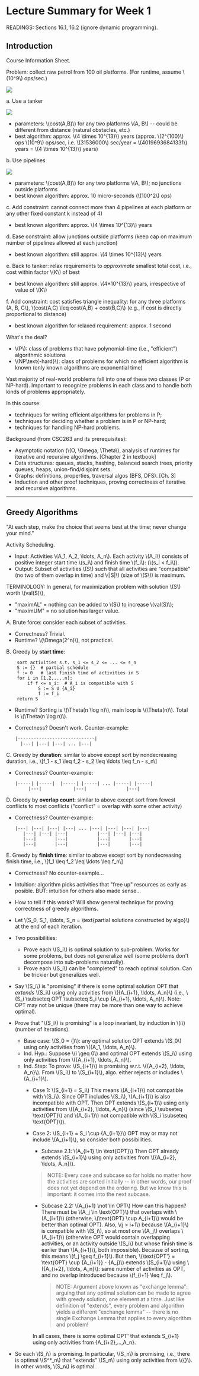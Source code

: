 Lecture Summary for Week 1
===================================

READINGS: Sections 16.1, 16.2 (ignore dynamic programming).

Introduction
------------

Course Information Sheet.

Problem: collect raw petrol from 100 oil platforms.
(For runtime, assume \\(10^9\\) ops/sec.)

![](../images/1a.png)

a. Use a tanker

![](../images/1b.png)

  - parameters: \\(cost(A,B)\\) for any two platforms \\(A, B\\) -- could be different from distance (natural obstacles, etc.)
  - best algorithm: approx. \\(4 \times 10^{13}\\) years (approx. \\(2^{100}\\) ops \\(10^9\\) ops/sec, i.e. \\(31536000\\) sec/year = \\(40196936841331\\) years = \\(4 \times 10^{13}\\) years)

b. Use pipelines

![](../images/1c.png)

  - parameters: \\(cost(A,B)\\) for any two platforms \\(A, B\\); no junctions outside platforms
  - best known algorithm: approx. 10 micro-seconds (\\(100^2\\) ops)

c. Add constraint: cannot connect more than 4 pipelines at each platform or any other fixed constant k instead of 4)

  - best known algorithm: approx. \\(4 \times 10^{13}\\) years

d. Ease constraint: allow junctions outside platforms (keep cap on maximum number of pipelines allowed at each junction)
  
  - best known algorithm: still approx. \\(4 \times 10^{13}\\) years

e. Back to tanker: relax requirements to _approximate_ smallest total cost, i.e., cost within factor \\(K\\) of best
  
  - best known algorithm: still approx. \\(4*10^{13}\\) years, irrespective of value of \\(K\\)

f. Add constraint: cost satisfies triangle inequality: for any three platforms \(A, B, C\\), \\(cost(A,C) \leq cost(A,B) + cost(B,C)\\) (e.g., if cost is directly proportional to distance)
 
  - best known algorithm for relaxed requirement: approx. 1 second

What's the deal?
 
  - \\(P\\): class of problems that have polynomial-time (i.e., "efficient")
    algorithmic solutions
  - \\(NP\text{-hard}\\): class of problems for which no efficient algorithm is known (only known algorithms are exponential time)

Vast majority of real-world problems fall into one of these two classes (P
or NP-hard). Important to recognize problems in each class and to handle
both kinds of problems appropriately.

In this course:
  
  - techniques for writing efficient algorithms for problems in P;
  - techniques for deciding whether a problem is in P or NP-hard;
  - techniques for handling NP-hard problems.

Background (from CSC263 and its prerequisites):
  
  - Asymptotic notation (\\(O, \Omega, \Theta\\), analysis of runtimes for
    iterative and recursive algorithms. [Chapter 2 in textbook]
  - Data structures: queues, stacks, hashing, balanced search trees,
    priority queues, heaps, union-find/disjoint sets.
  - Graphs: definitions, properties, traversal algos (BFS, DFS). [Ch. 3]
  - Induction and other proof techniques, proving correctness of iterative
    and recursive algorithms.

-----------------

Greedy Algorithms
-----------------

"At each step, make the choice that seems best at the time; never change
your mind."

Activity Scheduling.

  - Input: Activities \\(A_1, A_2, \ldots, A_n\\). Each activity \\(A_i\\) consists of positive integer start time \\(s_i\\) and finish time \\(f_i\\): (\\(s_i < f_i\\)).
  - Output: Subset of activities \\(S\\) such that all activities are "compatible" (no two of them overlap in time) and \\(|S|\\) (size of \\(S\\)) is maximum.

TERMINOLOGY: In general, for maximization problem with solution \\(S\\) worth \\(val(S)\\),
  
  - "maximAL" = nothing can be added to \\(S\\) to increase \\(val(S)\\);
  - "maximUM" = no solution has larger value.

A. Brute force: consider each subset of activities.
  - Correctness? Trivial.
  - Runtime? \\(\Omega(2^n)\\), not practical.

B. Greedy by **start time**:
  
        sort activities s.t. s_1 <= s_2 <= ... <= s_n
        S := {}  # partial schedule
        f := 0   # last finish time of activities in S
        for i in [1,2,...,n]:
            if f <= s_i:  # A_i is compatible with S
                S := S U {A_i}
                f := f_i
        return S

  - Runtime? Sorting is \\(\Theta(n \log n)\\), main loop is \\(\Theta(n)\\). Total is \\(\Theta(n \log n)\\).
  - Correctness? Doesn't work. Counter-example:

        |-----------------------------|
          |---| |---| |---| ... |---|

 C. Greedy by **duration**: similar to above except sort by nondecreasing duration, i.e.,
    \\[f_1 - s_1 \leq f_2 - s_2 \leq \ldots \leq f_n - s_n\\]
    
  - Correctness? Counter-example:
        
        |-----| |-----|  |-----| |-----| ... |-----| |-----|
             |---|            |---|               |---|

 D. Greedy by **overlap count**: similar to above except sort from fewest conflicts to most conflicts ("conflict" = overlap with some other activity)
    
  - Correctness? Counter-example:
     
        |---| |---| |---| |---| ... |---| |---| |---| |---|
           |---| |---| |---|           |---| |---| |---|
           |---|       |---|           |---|       |---|
           |---|       |---|           |---|       |---|

 E. Greedy by **finish time**: similar to above except sort by nondecreasing finish time, i.e.,
    \\[f_1 \leq f_2 \leq \ldots \leq f_n\\]
    
  - Correctness? No counter-example...
  - Intuition: algorithm picks activities that "free up" resources as early as posible. BUT: intuition for others also made sense...
  - How to tell if this works? Will show general technique for proving correctness of greedy algorithms.
  - Let \\(S\_0, S\_1, \ldots, S\_n = \text{partial solutions constructed by algo}\\) at the end of each iteration.
  - Two possibilities:
    - Prove each \\(S\_i\\) is optimal solution to sub-problem.
      Works for some problems, but does not generalize well (some problems
      don't decompose into sub-problems naturally).
    - Prove each \\(S_i\\) can be "completed" to reach optimal solution.
      Can be trickier but generalizes well.
  - Say \\(S_i\\) is "promising" if there is some optimal solution OPT that *extends* \\(S_i\\) using only activities from \\(\{A_{i+1}, \ldots, A_n\}\\) (i.e.,
    \\(S_i \subseteq OPT \subseteq S_i \cup \{A_{i+1}, \ldots, A_n\}\\).
    Note: OPT may not be unique (there may be more than one way to achieve
    optimal).
  - Prove that "\\(S_i\\) is promising" is a loop invariant, by induction in \\(i\\)
    (number of iterations).
    - Base case: \\(S_0 = \{\}\\): any optimal solution OPT extends \\(S_0\\) using only
      activities from \\(\{A_1, \ldots, A_n\}\\).
    - Ind. Hyp.: Suppose \\(i \geq 0\\) and optimal OPT extends \\(S_i\\) using only
      activities from \\(\{A_{i+1}, \ldots, A_n\}\\).
    - Ind. Step: To prove: \\(S_{i+1}\\) is promising w.r.t. \\(\{A_{i+2}, \ldots, A_n\}\\).
      From \\(S_i\\) to \\(S_{i+1}\\), algo. either rejects or includes \\(A_{i+1}\\).
      - Case 1:  \\(S_{i+1} = S_i\\)
        This means \\(A_{i+1}\\) not compatible with \\(S_i\\). Since OPT includes
        \\(S_i\\), \\(A_{i+1}\\) is also incompatible with OPT.
        Then OPT extends \\(S_{i+1}\\) using only activities from
        \\(\{A_{i+2}, \ldots, A_n\}\\) (since \\(S_i \subseteq \text{OPT}\\) and \\(A_{i+1}\\) not compatible with \\(S_i \subseteq \text{OPT}\\)).
      - Case 2:  \\(S_{i+1} = S_i \cup \{A_{i+1}\}\\)
        OPT may or may not include \\(A_{i+1}\\), so consider both
        possibilities.
        - Subcase 2.1:  \\(A_{i+1} \in \text{OPT}\\)
          Then OPT already extends \\(S_{i+1}\\) using only activities from
          \\(\{A_{i+2}, \ldots, A_n\}\\).

        > NOTE: Every case and subcase so far holds no matter how the activities are sorted initially -- in other words, our proof does not yet depend on the ordering. But we know this is important: it comes into the next subcase.

        - Subcase 2.2:  \\(A_{i+1} \not \in OPT\\)
              How can this happen? There must be \\(A_j \in \text{OPT}\\) that overlaps
              with \\(A_{i+1}\\) (otherwise, \\(\text{OPT} \cup A_{i+1}\\) would be better than
              optimal OPT). Also, \\(j > i+1\\) because \\(A_{i+1}\\) is compatible
              with \\(S_i\\), so at most one \\(A_j\\) overlaps \\(A_{i+1}\\) (otherwise OPT
              would contain overlapping activities, or an activity outside
              \\(S_i\\) but whose finish time is earlier than \\(A_{i+1}\\), both
              impossible). Because of sorting, this means \\(f_j \geq f_{i+1}\\).
              But then, \\(\text{OPT'} = \text{OPT} \cup \{A_{i+1}\} - \{A_j\}\\) extends \\(S_{i+1}\\)
              using \\(\{A_{i+2}, \ldots, A_n\}\\): same number of activities as OPT,
              and no overlap introduced because \\(f_{i+1} \leq f_j\\).

          > NOTE: Argument above known as "exchange lemma": arguing that any optimal solution can be made to agree with greedy solution, one element at a time. Just like definition of "extends", every problem and algorithm yields a different "exchange lemma" -- there is no single Exchange Lemma that applies to every algorithm and problem!

        In all cases, there is some optimal OPT' that extends S_{i+1} using
        only activities from {A_{i+2},...,A_n}.

  - So each \\(S_i\\) is promising. In particular, \\(S_n\\) is promising, i.e., there
    is optimal \\(S^*_n\\) that "extends" \\(S_n\\) using only activities from \\(\{\}\\). In
    other words, \\(S_n\\) is optimal.

